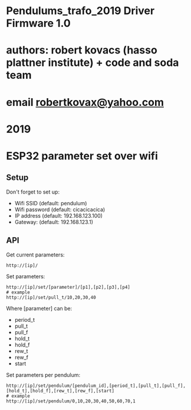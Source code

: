# Pendulums_trafo_2019 Driver Firmware 1.0
# authors: robert kovacs (hasso plattner institute) + code and soda team
# email robertkovax@yahoo.com
# 2019



# ESP32 parameter set over wifi

## Setup

Don't forget to set up:

- Wifi SSID (default: pendulum)
- Wifi password (default: cicacicacica)
- IP address (default: 192.168.123.100)
- Gateway: (default: 192.168.123.1)

## API

Get current parameters:
```
http://[ip]/
```

Set parameters:
```
http://[ip]/set/[parameter]/[p1],[p2],[p3],[p4]
# example
http://[ip]/set/pull_t/10,20,30,40
```
Where [parameter] can be:

- period_t
- pull_t
- pull_f
- hold_t
- hold_f
- rew_t
- rew_f
- start

Set parameters per pendulum:
```
http://[ip]/set/pendulum/[pendulum_id],[period_t],[pull_t],[pull_f],[hold_t],[hold_f],[rew_t],[rew_f],[start]
# example
http://[ip]/set/pendulum/0,10,20,30,40,50,60,70,1
```
